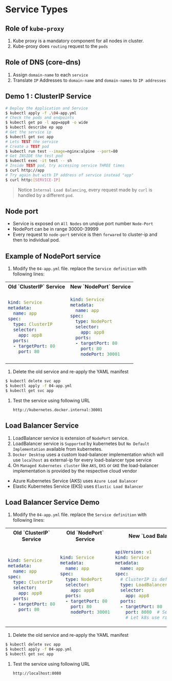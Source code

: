 # Service Types

## Role of `kube-proxy`

1. Kube proxy is a mandatory component for all nodes in cluster.
2. Kube-proxy does `routing` request to the `pods`


## Role of DNS (core-dns)

1. Assign `domain-name` to each `service` 
1. Translate `IP` Addresses to `domain-name` and `domain-names` to `IP addresses`

## Demo 1 : ClusterIP Service

```bash
# Deploy the Application and Service
$ kubectl apply -f .\04-app.yml
# Check the pods and endpoints
$ kubectl get po -l app=app8 -o wide
$ kubectl describe ep app
# Get the service ip
$ kubectl get svc app
# Lets TEST the service
# Create a TEST pod
$ kubectl run test --image=nginx:alpine --port=80
# Get INSIDE the test pod
$ kubectl exec -it test -- sh
# Inside TEST pod, try accessing service THREE times
$ curl http://app
# Try again but with IP address of service instead "app"
$ curl http:[SERVICE-IP]
```

> Notice `Internal Load Balancing`, every request made by `curl` is handled by a different `pod`.


## Node port

- Service is exposed on `All Nodes` on unqiue port number `Node-Port`
- NodePort can be in range 30000-39999
- Every request to `node-port` service is then `forwared` to cluster-ip and then to individual pod.


## Example of NodePort service

1. Modify the `04-app.yml` file. replace the `Service definition` with following lines:


<table>
<tr>
<th>Old `ClusterIP` Service</th>
<th>New `NodePort` Service</th>
</tr>
<tr>
<td>

```yaml
kind: Service
metadata:
  name: app
spec:
  type: ClusterIP
  selector:
    app: app8
  ports:
  - targetPort: 80
    port: 80
```
</td>
<td>

```yaml
kind: Service
metadata:
  name: app
spec:
  type: NodePort
  selector:
    app: app8
  ports:
  - targetPort: 80
    port: 80
    nodePort: 30001
```
</td>
</tr>
</table>

1. Delete the old service and re-apply the YAML manifest

```bash
$ kubectl delete svc app
$ kubectl apply -f 04-app.yml
$ kubectl get svc app
```

1. Test the service using following URL

    `http://kubernetes.docker.internal:30001`


## Load Balancer Service

1. LoadBalancer service is extension of `NodePort` service.
1. LoadBalancer service is `Supported` by kubernetes but `No Default Implementation` available from kubernetes.
1.  `Docker Desktop` uses a custom load-balancer implementation which will use `localhost` as external-ip for every load-balancer type service
1.  On `Managed Kubernetes cluster` like `AKS`, `EKS` or `GKE` the load-balancer implementation is provided by the respective cloud vendor

  - Azure Kubernetes Service (AKS) uses `Azure Load Balancer`
  - Elastic Kubernetes Service (EKS) uses `Elastic Load Balancer`

## Load Balancer Service Demo

1. Modify the `04-app.yml` file. replace the `Service definition` with following lines:


<table>
<tr>
<th>Old `ClusterIP` Service</th>
<th>Old `NodePort` Service</th>
<th>New `Load Balancer` Service</th>
</tr>
<tr>
<td>

```yaml
kind: Service
metadata:
  name: app
spec:
  type: ClusterIP
  selector:
    app: app8
  ports:
  - targetPort: 80
    port: 80
```
</td>
<td>

```yaml
kind: Service
metadata:
  name: app
spec:
  type: NodePort
  selector:
    app: app8
  ports:
  - targetPort: 80
    port: 80
    nodePort: 30001
```
</td>
<td>

```yaml
apiVersion: v1
kind: Service
metadata:
  name: app
spec:
  # ClusterIP is default type
  type: LoadBalancer
  selector:
    app: app8
  ports:
  - targetPort: 80
    port: 8080  # Set the port to 8080
    # Let k8s use random node-port
```
</td>
</tr>
</table>

1. Delete the old service and re-apply the YAML manifest

```bash
$ kubectl delete svc app
$ kubectl apply -f 04-app.yml
$ kubectl get svc app
```

1. Test the service using following URL

    `http://localhost:8080`

